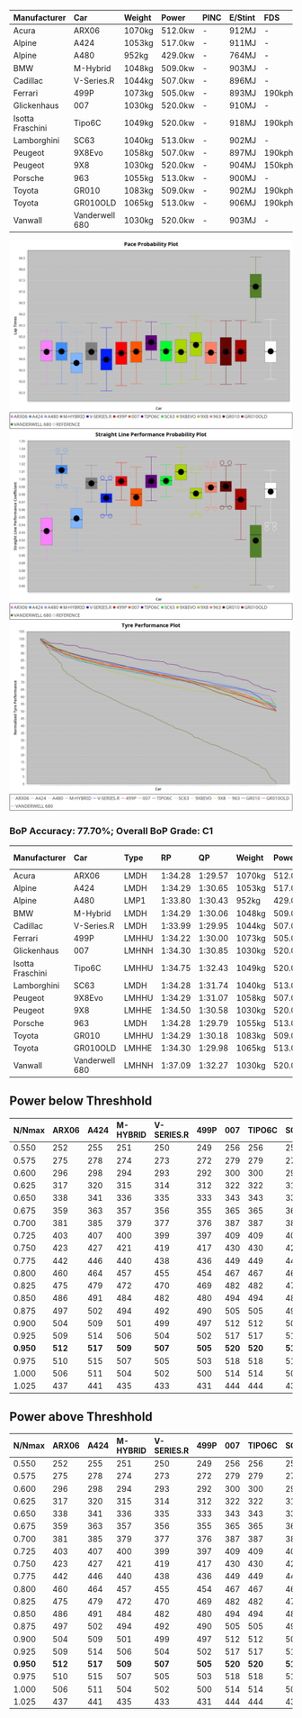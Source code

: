 | Manufacturer     | Car            | Weight | Power   | PINC    | E/Stint | FDS     |
|:-|:-|:-|:-|:-|:-|:-|
| Acura            | ARX06          | 1070kg | 512.0kw |    -    | 912MJ   |    -    |
| Alpine           | A424           | 1053kg | 517.0kw |    -    | 911MJ   |    -    |
| Alpine           | A480           | 952kg  | 429.0kw |    -    | 764MJ   |    -    |
| BMW              | M-Hybrid       | 1048kg | 509.0kw |    -    | 903MJ   |    -    |
| Cadillac         | V-Series.R     | 1044kg | 507.0kw |    -    | 896MJ   |    -    |
| Ferrari          | 499P           | 1073kg | 505.0kw |    -    | 893MJ   | 190kph  |
| Glickenhaus      | 007            | 1030kg | 520.0kw |    -    | 910MJ   |    -    |
| Isotta Fraschini | Tipo6C         | 1049kg | 520.0kw |    -    | 918MJ   | 190kph  |
| Lamborghini      | SC63           | 1040kg | 513.0kw |    -    | 902MJ   |    -    |
| Peugeot          | 9X8Evo         | 1058kg | 507.0kw |    -    | 897MJ   | 190kph  |
| Peugeot          | 9X8            | 1030kg | 520.0kw |    -    | 904MJ   | 150kph  |
| Porsche          | 963            | 1055kg | 513.0kw |    -    | 900MJ   |    -    |
| Toyota           | GR010          | 1083kg | 509.0kw |    -    | 902MJ   | 190kph  |
| Toyota           | GR010OLD       | 1065kg | 513.0kw |    -    | 906MJ   | 190kph  |
| Vanwall          | Vanderwell 680 | 1030kg | 520.0kw |    -    | 903MJ   |    -    |

![PACECHART](./IMG/ACOMETHOD.png)
![STRAIGHTLINEPERFORMANCECHART](./IMG/ACOMETHOD_sp.png)
![TYREPERFORMANCECHART](./IMG/ACOMETHOD_tw.png)

### BoP Accuracy: 77.70%; Overall BoP Grade: C1
| Manufacturer     | Car            | Type  | RP      | QP      | Weight | Power¹  | Threshhold | PINC    | Power²   | E/Stint | AVG Vmax  | FDS     | RDLC | L/Stint | BOP-Grade | Model Accuracy | Model Points | Match%  | SimDiff |
|:-|:-|:-|:-|:-|:-|:-|:-|:-|:-|:-|:-|:-|:-|:-|:-|:-|:-|:-|:-|
| Acura            | ARX06          | LMDH  | 1:34.28 | 1:29.57 | 1070kg | 512.0kw | 210.0kph   |    -    | 512.00kw |  912MJ  | 300.07kph |    -    | 1.01 | 36      | -B2       | 100.00%        | 995          | 80.75%  | #       |
| Alpine           | A424           | LMDH  | 1:34.29 | 1:30.65 | 1053kg | 517.0kw | 210.0kph   |    -    | 517.00kw |  911MJ  | 314.13kph |    -    | 1.00 | 36      | -A2       | 100.00%        | 635          | 90.79%  | #       |
| Alpine           | A480           | LMP1  | 1:33.80 | 1:30.43 |  952kg | 429.0kw | 210.0kph   |    -    | 429.00kw |  764MJ  | 301.29kph |    -    | 0.97 | 34      | -D1       | 94.90%         | 707          | 66.86%  | #       |
| BMW              | M-Hybrid       | LMDH  | 1:34.29 | 1:30.06 | 1048kg | 509.0kw | 210.0kph   |    -    | 509.00kw |  903MJ  | 310.78kph |    -    | 1.01 | 36      | -A2       | 100.00%        | 1696         | 90.03%  | #       |
| Cadillac         | V-Series.R     | LMDH  | 1:33.99 | 1:29.95 | 1044kg | 507.0kw | 210.0kph   |    -    | 507.00kw |  896MJ  | 306.67kph |    -    | 1.02 | 36      | -B2       | 88.64%         | 2076         | 80.51%  | #       |
| Ferrari          | 499P           | LMHHU | 1:34.22 | 1:30.00 | 1073kg | 505.0kw | 210.0kph   |    -    | 505.00kw |  893MJ  | 309.24kph | 190kph  | 1.01 | 37      | -A2       | 91.94%         | 2476         | 93.09%  | #       |
| Glickenhaus      | 007            | LMHNH | 1:34.30 | 1:30.85 | 1030kg | 520.0kw | 210.0kph   |    -    | 520.00kw |  910MJ  | 310.11kph |    -    | 0.96 | 36      | ~A1       | 95.63%         | 1510         | 95.49%  | #       |
| Isotta Fraschini | Tipo6C         | LMHHU | 1:34.75 | 1:32.43 | 1049kg | 520.0kw | 210.0kph   |    -    | 520.00kw |  918MJ  | 312.53kph | 190kph  | 1.05 | 37      | +Ω1       | 100.00%        | 66           | 42.51%  | #       |
| Lamborghini      | SC63           | LMDH  | 1:34.28 | 1:31.74 | 1040kg | 513.0kw | 210.0kph   |    -    | 513.00kw |  902MJ  | 312.23kph |    -    | 1.04 | 36      | -B1       | 100.00%        | 504          | 88.49%  | #       |
| Peugeot          | 9X8Evo         | LMHHU | 1:34.29 | 1:31.07 | 1058kg | 507.0kw | 210.0kph   |    -    | 507.00kw |  897MJ  | 312.40kph | 190kph  | 1.00 | 37      | +B2       | 100.00%        | 249          | 81.58%  | ±0.16s  |
| Peugeot          | 9X8            | LMHHE | 1:34.50 | 1:30.58 | 1030kg | 520.0kw | 210.0kph   |    -    | 520.00kw |  904MJ  | 310.04kph | 150kph  | 1.03 | 37      | ~A1       | 98.33%         | 2173         | 100.00% | #       |
| Porsche          | 963            | LMDH  | 1:34.28 | 1:29.79 | 1055kg | 513.0kw | 210.0kph   |    -    | 513.00kw |  900MJ  | 309.63kph |    -    | 1.01 | 36      | ~A1       | 90.40%         | 5633         | 97.21%  | #       |
| Toyota           | GR010          | LMHHU | 1:34.29 | 1:30.18 | 1083kg | 509.0kw | 210.0kph   |    -    | 509.00kw |  902MJ  | 307.92kph | 190kph  | 1.01 | 37      | ~A1       | 90.11%         | 3235         | 97.77%  | #       |
| Toyota           | GR010OLD       | LMHHE | 1:34.30 | 1:29.98 | 1065kg | 513.0kw | 210.0kph   |    -    | 513.00kw |  906MJ  | 306.97kph | 190kph  | 1.03 | 37      | -A2       | 99.03%         | 1536         | 94.09%  | #       |
| Vanwall          | Vanderwell 680 | LMHNH | 1:37.09 | 1:32.27 | 1030kg | 520.0kw | 210.0kph   |    -    | 520.00kw |  903MJ  | 300.97kph |    -    | 1.01 | 36      | +Ω2       | 97.68%         | 632          | -33.68% | #       |

## Power below Threshhold
| N/Nmax    | ARX06   | A424    | M-HYBRID | V-SERIES.R | 499P    | 007     | TIPO6C  | SC63    | 9X8EVO  | 9X8     | 963     | GR010   | GR010OLD | VANDERWELL 680 | ​     | RPM      | A480    |
|:-|:-|:-|:-|:-|:-|:-|:-|:-|:-|:-|:-|:-|:-|:-|:-|:-|:-|
|  0.550    |  252    |  255    |  251     |  250       |  249    |  256    |  256    |  253    |  250    |  256    |  253    |  251    |  253     |  256           |  ​    |   --     |   -     |
|  0.575    |  275    |  278    |  274     |  273       |  272    |  279    |  279    |  276    |  273    |  279    |  276    |  274    |  276     |  279           |  ​    |   --     |   -     |
|  0.600    |  296    |  298    |  294     |  293       |  292    |  300    |  300    |  296    |  293    |  300    |  296    |  294    |  296     |  300           |  ​    |   --     |   -     |
|  0.625    |  317    |  320    |  315     |  314       |  312    |  322    |  322    |  317    |  314    |  322    |  317    |  315    |  317     |  322           |  ​    |   --     |   -     |
|  0.650    |  338    |  341    |  336     |  335       |  333    |  343    |  343    |  338    |  335    |  343    |  338    |  336    |  338     |  343           |  ​    |   --     |   -     |
|  0.675    |  359    |  363    |  357     |  356       |  355    |  365    |  365    |  360    |  356    |  365    |  360    |  357    |  360     |  365           |  ​    |   --     |   -     |
|  0.700    |  381    |  385    |  379     |  377       |  376    |  387    |  387    |  382    |  377    |  387    |  382    |  379    |  382     |  387           |  ​    |   --     |   -     |
|  0.725    |  403    |  407    |  400     |  399       |  397    |  409    |  409    |  403    |  399    |  409    |  403    |  400    |  403     |  409           |  ​    |   --     |   -     |
|  0.750    |  423    |  427    |  421     |  419       |  417    |  430    |  430    |  424    |  419    |  430    |  424    |  421    |  424     |  430           |  ​    |   --     |   -     |
|  0.775    |  442    |  446    |  440     |  438       |  436    |  449    |  449    |  443    |  438    |  449    |  443    |  440    |  443     |  449           |  ​    |  5000    |  252    |
|  0.800    |  460    |  464    |  457     |  455       |  454    |  467    |  467    |  461    |  455    |  467    |  461    |  457    |  461     |  467           |  ​    |  5500    |  297    |
|  0.825    |  475    |  479    |  472     |  470       |  469    |  482    |  482    |  476    |  470    |  482    |  476    |  472    |  476     |  482           |  ​    |  6000    |  332    |
|  0.850    |  486    |  491    |  484     |  482       |  480    |  494    |  494    |  487    |  482    |  494    |  487    |  484    |  487     |  494           |  ​    |  6500    |  375    |
|  0.875    |  497    |  502    |  494     |  492       |  490    |  505    |  505    |  498    |  492    |  505    |  498    |  494    |  498     |  505           |  ​    |  7000    |  419    |
|  0.900    |  504    |  509    |  501     |  499       |  497    |  512    |  512    |  505    |  499    |  512    |  505    |  501    |  505     |  512           |  ​    |  7500    |  430    |
|  0.925    |  509    |  514    |  506     |  504       |  502    |  517    |  517    |  510    |  504    |  517    |  510    |  506    |  510     |  517           |  ​    |  8000    |  426    |
| **0.950** | **512** | **517** | **509**  | **507**    | **505** | **520** | **520** | **513** | **507** | **520** | **513** | **509** | **513**  | **520**        | **​** | **8500** | **429** |
|  0.975    |  510    |  515    |  507     |  505       |  503    |  518    |  518    |  511    |  505    |  518    |  511    |  507    |  511     |  518           |  ​    |  9000    |  214    |
|  1.000    |  506    |  511    |  504     |  502       |  500    |  514    |  514    |  507    |  502    |  514    |  507    |  504    |  507     |  514           |  ​    |   --     |   -     |
|  1.025    |  437    |  441    |  435     |  433       |  431    |  444    |  444    |  438    |  433    |  444    |  438    |  435    |  438     |  444           |  ​    |   --     |   -     |

## Power above Threshhold
| N/Nmax    | ARX06   | A424    | M-HYBRID | V-SERIES.R | 499P    | 007     | TIPO6C  | SC63    | 9X8EVO  | 9X8     | 963     | GR010   | GR010OLD | VANDERWELL 680 | ​     | RPM      | A480    |
|:-|:-|:-|:-|:-|:-|:-|:-|:-|:-|:-|:-|:-|:-|:-|:-|:-|:-|
|  0.550    |  252    |  255    |  251     |  250       |  249    |  256    |  256    |  253    |  250    |  256    |  253    |  251    |  253     |  256           |  ​    |   --     |   -     |
|  0.575    |  275    |  278    |  274     |  273       |  272    |  279    |  279    |  276    |  273    |  279    |  276    |  274    |  276     |  279           |  ​    |   --     |   -     |
|  0.600    |  296    |  298    |  294     |  293       |  292    |  300    |  300    |  296    |  293    |  300    |  296    |  294    |  296     |  300           |  ​    |   --     |   -     |
|  0.625    |  317    |  320    |  315     |  314       |  312    |  322    |  322    |  317    |  314    |  322    |  317    |  315    |  317     |  322           |  ​    |   --     |   -     |
|  0.650    |  338    |  341    |  336     |  335       |  333    |  343    |  343    |  338    |  335    |  343    |  338    |  336    |  338     |  343           |  ​    |   --     |   -     |
|  0.675    |  359    |  363    |  357     |  356       |  355    |  365    |  365    |  360    |  356    |  365    |  360    |  357    |  360     |  365           |  ​    |   --     |   -     |
|  0.700    |  381    |  385    |  379     |  377       |  376    |  387    |  387    |  382    |  377    |  387    |  382    |  379    |  382     |  387           |  ​    |   --     |   -     |
|  0.725    |  403    |  407    |  400     |  399       |  397    |  409    |  409    |  403    |  399    |  409    |  403    |  400    |  403     |  409           |  ​    |   --     |   -     |
|  0.750    |  423    |  427    |  421     |  419       |  417    |  430    |  430    |  424    |  419    |  430    |  424    |  421    |  424     |  430           |  ​    |   --     |   -     |
|  0.775    |  442    |  446    |  440     |  438       |  436    |  449    |  449    |  443    |  438    |  449    |  443    |  440    |  443     |  449           |  ​    |  5000    |  252    |
|  0.800    |  460    |  464    |  457     |  455       |  454    |  467    |  467    |  461    |  455    |  467    |  461    |  457    |  461     |  467           |  ​    |  5500    |  297    |
|  0.825    |  475    |  479    |  472     |  470       |  469    |  482    |  482    |  476    |  470    |  482    |  476    |  472    |  476     |  482           |  ​    |  6000    |  332    |
|  0.850    |  486    |  491    |  484     |  482       |  480    |  494    |  494    |  487    |  482    |  494    |  487    |  484    |  487     |  494           |  ​    |  6500    |  375    |
|  0.875    |  497    |  502    |  494     |  492       |  490    |  505    |  505    |  498    |  492    |  505    |  498    |  494    |  498     |  505           |  ​    |  7000    |  419    |
|  0.900    |  504    |  509    |  501     |  499       |  497    |  512    |  512    |  505    |  499    |  512    |  505    |  501    |  505     |  512           |  ​    |  7500    |  430    |
|  0.925    |  509    |  514    |  506     |  504       |  502    |  517    |  517    |  510    |  504    |  517    |  510    |  506    |  510     |  517           |  ​    |  8000    |  426    |
| **0.950** | **512** | **517** | **509**  | **507**    | **505** | **520** | **520** | **513** | **507** | **520** | **513** | **509** | **513**  | **520**        | **​** | **8500** | **429** |
|  0.975    |  510    |  515    |  507     |  505       |  503    |  518    |  518    |  511    |  505    |  518    |  511    |  507    |  511     |  518           |  ​    |  9000    |  214    |
|  1.000    |  506    |  511    |  504     |  502       |  500    |  514    |  514    |  507    |  502    |  514    |  507    |  504    |  507     |  514           |  ​    |   --     |   -     |
|  1.025    |  437    |  441    |  435     |  433       |  431    |  444    |  444    |  438    |  433    |  444    |  438    |  435    |  438     |  444           |  ​    |   --     |   -     |
